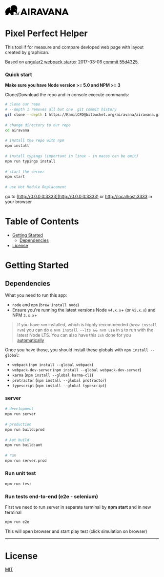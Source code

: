 ![Alt AIRAVANA](./src/assets/img/airavana-logo.png?raw=true "Optional Title")



# Pixel Perfect Helper
 
This tool if for measure and compare devloped web page with layout created by graphican. 
 
Based on [angular2 webpack starter](https://github.com/AngularClass/angular2-webpack-starter) 2017-03-08 [commit 55d4325](https://github.com/AngularClass/angular2-webpack-starter/tree/55d4325aad6caae60e9a15749f1d15953a9f51d6).


### Quick start
**Make sure you have Node version >= 5.0 and NPM >= 3**

Clone/Download the repo and in console execute commands: 

```bash
# clone our repo
# --depth 1 removes all but one .git commit history
git clone --depth 1 https://KamilCFD@bitbucket.org/airavana/airavana.git

# change directory to our repo
cd airavana

# install the repo with npm
npm install

# install typings (important in linux - in macos can be omit)
npm run typings install

# start the server
npm start

# use Hot Module Replacement
```
go to [http://0.0.0.0:3333](http://0.0.0.0:3333) or [http://localhost:3333](http://localhost:3333) in your browser

# Table of Contents
* [Getting Started](#getting-started)
    * [Dependencies](#dependencies)
* [License](#license)


# Getting Started
## Dependencies
What you need to run this app:
* `node` and `npm` (`brew install node`)
* Ensure you're running the latest versions Node `v4.x.x`+ (or `v5.x.x`) and NPM `3.x.x`+

> If you have `nvm` installed, which is highly recommended (`brew install nvm`) you can do a `nvm install --lts && nvm use` in `$` to run with the latest Node LTS. You can also have this `zsh` done for you [automatically](https://github.com/creationix/nvm#calling-nvm-use-automatically-in-a-directory-with-a-nvmrc-file) 

Once you have those, you should install these globals with `npm install --global`:

* `webpack` (`npm install --global webpack`)
* `webpack-dev-server` (`npm install --global webpack-dev-server`)
* `karma` (`npm install --global karma-cli`)
* `protractor` (`npm install --global protractor`)
* `typescript` (`npm install --global typescript`)


### server
```bash
# development
npm run server

# production
npm run build:prod

# Aot build
npm run build:aot

# run
npm run server:prod
```

### Run unit test
```bash
npm run test
```

### Run tests end-to-end (e2e - selenium)
First we need to run server in separate terminal by **npm start** and in new terminal
```bash
npm run e2e
```
This will open browser and start play test (click simulation on browser)

___

# License
 [MIT](/LICENSE)
